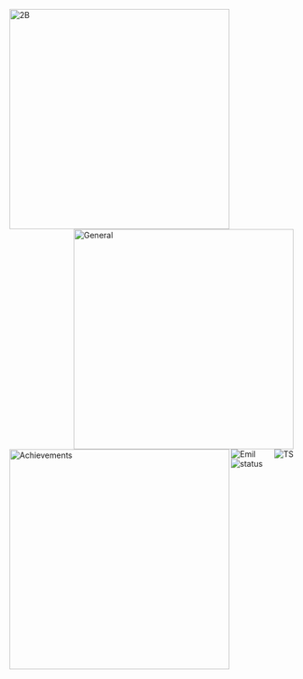 [<img align="left" alt="2B" width="390" height="390" src="https://static.wikia.nocookie.net/nier/images/d/d3/AlternateBattler.png/revision/latest/scale-to-width-down/1000?cb=20230331015701">](#)
[<img align="right" width="390" alt="General" src="https://gist.githubusercontent.com/roidsaja/7bd0309709be211ac6b84a14cbe270a8/raw/general.svg">](#)
[<img align="left" width="390" alt="Achievements" src="https://gist.githubusercontent.com/roidsaja/7bd0309709be211ac6b84a14cbe270a8/raw/achievements.svg">](#)
[<img align="left" alt="Emil" src="https://user-images.githubusercontent.com/22963968/130322172-4e4996cd-eb3d-4013-9fc2-47e573413310.png">](#)
[<img align="right" alt="TS" src="https://user-images.githubusercontent.com/22963968/114021347-e3c48b80-9870-11eb-8bc8-998bf39b4d0d.png">](#)
[<img align="left" alt="status" src="https://github.com/roidsaja/roidsaja/actions/workflows/metrics.yml/badge.svg">](https://github.com/roidsaja/roidsaja/actions/workflows/metrics.yml)

<!-- Until that day: https://user-images.githubusercontent.com/22963968/159836902-a7553777-f1e2-49ed-90fc-9721322b3f44.png -->
<!-- The betrayer: https://user-images.githubusercontent.com/22963968/155458995-e4c24fff-d667-48cd-a1ce-1f66cd233a14.png -->
<!-- The world ender: https://user-images.githubusercontent.com/22963968/130322172-4e4996cd-eb3d-4013-9fc2-47e573413310.png -->
<!-- Farewell Miura: https://user-images.githubusercontent.com/22963968/119890439-1ff29f00-bf38-11eb-8515-d0a9c3c8a6b6.png -->
<!-- First steps with JavaScript: https://user-images.githubusercontent.com/22963968/114021347-e3c48b80-9870-11eb-8bc8-998bf39b4d0d.png -->
